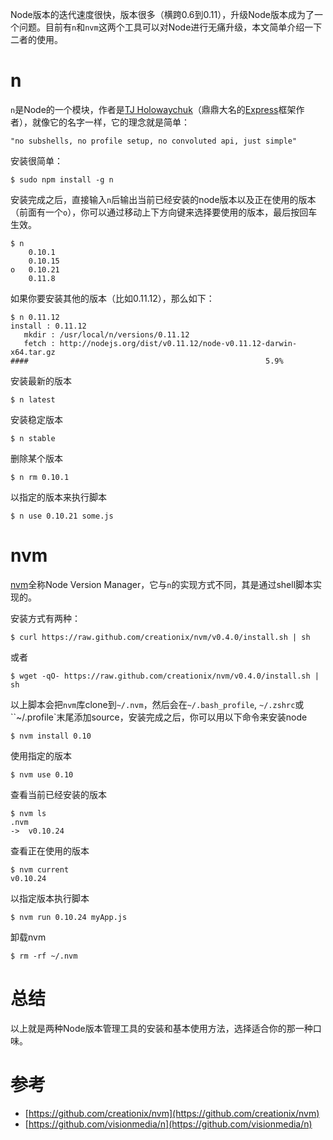 Node版本的迭代速度很快，版本很多（横跨0.6到0.11），升级Node版本成为了一个问题。目前有`n`和`nvm`这两个工具可以对Node进行无痛升级，本文简单介绍一下二者的使用。

# n

`n`是Node的一个模块，作者是[TJ Holowaychuk](https://github.com/visionmedia)（鼎鼎大名的[Express](http://expressjs.com/)框架作者），就像它的名字一样，它的理念就是简单：

    "no subshells, no profile setup, no convoluted api, just simple"


安装很简单：

    $ sudo npm install -g n


安装完成之后，直接输入`n`后输出当前已经安装的node版本以及正在使用的版本（前面有一个`o`），你可以通过移动上下方向键来选择要使用的版本，最后按回车生效。

    $ n
        0.10.1
        0.10.15
    o   0.10.21
        0.11.8


如果你要安装其他的版本（比如0.11.12），那么如下：

    $ n 0.11.12
    install : 0.11.12
       mkdir : /usr/local/n/versions/0.11.12
       fetch : http://nodejs.org/dist/v0.11.12/node-v0.11.12-darwin-x64.tar.gz
    ####                                                     5.9%


安装最新的版本

    $ n latest


安装稳定版本

    $ n stable


删除某个版本

    $ n rm 0.10.1


以指定的版本来执行脚本

    $ n use 0.10.21 some.js


# nvm

[nvm](https://github.com/creationix/nvm)全称Node Version Manager，它与`n`的实现方式不同，其是通过shell脚本实现的。

安装方式有两种：

    $ curl https://raw.github.com/creationix/nvm/v0.4.0/install.sh | sh


或者

    $ wget -qO- https://raw.github.com/creationix/nvm/v0.4.0/install.sh | sh


以上脚本会把`nvm`库clone到`~/.nvm`，然后会在`~/.bash_profile`, `~/.zshrc`或``~/.profile`末尾添加source，安装完成之后，你可以用以下命令来安装node

    $ nvm install 0.10


使用指定的版本

    $ nvm use 0.10


查看当前已经安装的版本

    $ nvm ls
    .nvm
    ->  v0.10.24


查看正在使用的版本

    $ nvm current
    v0.10.24


以指定版本执行脚本

    $ nvm run 0.10.24 myApp.js


卸载nvm

    $ rm -rf ~/.nvm


# 总结

以上就是两种Node版本管理工具的安装和基本使用方法，选择适合你的那一种口味。

# 参考

  * [https://github.com/creationix/nvm](https://github.com/creationix/nvm)
  * [https://github.com/visionmedia/n](https://github.com/visionmedia/n)
